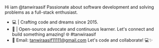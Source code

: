 Hi iam @tanwiraasif 
Passionate about software development and solving problems as a full-stack enthusiast.
- 💻 | Crafting code and dreams since 2015.
- 🚀 | Open-source advocate and continuous learner.
Let's connect and build something amazing! 🌐 #tanwiraasif
- 📧 Email: tanwiraasif11111@gmail.com
Let's code and collaborate! 💻✨

